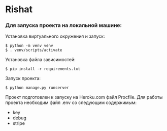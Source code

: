 # Rishat
### Для запуска проекта на локальной машине:
Установка виртуального окружения и запуск:
```shell
$ python -m venv venv
$ . venv/scripts/activate
```
Установка файла зависимостей:
```shell
$ pip install -r requirements.txt
```
Запуск проекта:
```shell
$ python manage.py runserver
```
Проект подготовлен к запуску на Heroku.com файл Procfile.
Для работы проекта необходим файл .env со следующим содержимым:
- key
- debug
- stripe
